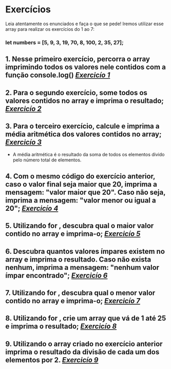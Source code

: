 # Exercícios

 Leia atentamente os enunciados e faça o que se pede! Iremos utilizar esse array para realizar os exercícios do 1 ao 7:

### let numbers = [5, 9, 3, 19, 70, 8, 100, 2, 35, 27];

## 1. Nesse primeiro exercício, percorra o array imprimindo todos os valores nele contidos com a função console.log() _[Exercicío 1](https://github.com/FrancoViniciusP/trybe-exercicios/blob/main/Fundamentos/bloco-4-introducao-a-javascript/dia-2-javascript-array-e-loop-for/exercise1.js_)_
## 2. Para o segundo exercício, some todos os valores contidos no array e imprima o resultado; _[Exercicío 2](https://github.com/FrancoViniciusP/trybe-exercicios/blob/main/Fundamentos/bloco-4-introducao-a-javascript/dia-2-javascript-array-e-loop-for/exercise2.js_)_
## 3. Para o terceiro exercício, calcule e imprima a média aritmética dos valores contidos no array; _[Exercicío 3](https://github.com/FrancoViniciusP/trybe-exercicios/blob/main/Fundamentos/bloco-4-introducao-a-javascript/dia-2-javascript-array-e-loop-for/exercise3.js_)_
* A média aritmética é o resultado da soma de todos os elementos divido pelo número total de elementos.
## 4. Com o mesmo código do exercício anterior, caso o valor final seja maior que 20, imprima a mensagem: "valor maior que 20". Caso não seja, imprima a mensagem: "valor menor ou igual a 20"; _[Exercicío 4](https://github.com/FrancoViniciusP/trybe-exercicios/blob/main/Fundamentos/bloco-4-introducao-a-javascript/dia-2-javascript-array-e-loop-for/exercise4.js_)_
## 5. Utilizando for , descubra qual o maior valor contido no array e imprima-o; _[Exercicío 5](https://github.com/FrancoViniciusP/trybe-exercicios/blob/main/Fundamentos/bloco-4-introducao-a-javascript/dia-2-javascript-array-e-loop-for/exercise5.js_)_
## 6. Descubra quantos valores ímpares existem no array e imprima o resultado. Caso não exista nenhum, imprima a mensagem: "nenhum valor ímpar encontrado"; _[Exercicío 6](https://github.com/FrancoViniciusP/trybe-exercicios/blob/main/Fundamentos/bloco-4-introducao-a-javascript/dia-2-javascript-array-e-loop-for/exercise6.js_)_
## 7. Utilizando for , descubra qual o menor valor contido no array e imprima-o; _[Exercicío 7](https://github.com/FrancoViniciusP/trybe-exercicios/blob/main/Fundamentos/bloco-4-introducao-a-javascript/dia-2-javascript-array-e-loop-for/exercise7.js_)_
## 8. Utilizando for , crie um array que vá de 1 até 25 e imprima o resultado; _[Exercicío 8](https://github.com/FrancoViniciusP/trybe-exercicios/blob/main/Fundamentos/bloco-4-introducao-a-javascript/dia-2-javascript-array-e-loop-for/exercise8.js)_
## 9. Utilizando o array criado no exercício anterior imprima o resultado da divisão de cada um dos elementos por 2. _[Exercicío 9](https://github.com/FrancoViniciusP/trybe-exercicios/blob/main/Fundamentos/bloco-4-introducao-a-javascript/dia-2-javascript-array-e-loop-for/exercise9.js)_

